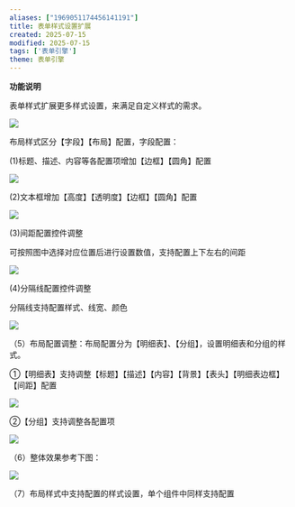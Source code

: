 ```yaml
---
aliases: ["1969051174456141191"]
title: 表单样式设置扩展
created: 2025-07-15
modified: 2025-07-15
tags: ['表单引擎']
theme: 表单引擎
---
```


**功能说明**

表单样式扩展更多样式设置，来满足自定义样式的需求。

![](https://myhelpdoc.oss-cn-heyuan.aliyuncs.com/mdimages/cb4efb21a5f00e71adfb01bd5059c63c.jpg)

布局样式区分【字段】【布局】配置，字段配置：

(1)标题、描述、内容等各配置项增加【边框】【圆角】配置

![](https://myhelpdoc.oss-cn-heyuan.aliyuncs.com/mdimages/a95dcebd788211256a4d8ac51e86e207.jpg)

(2)文本框增加【高度】【透明度】【边框】【圆角】配置

![](https://myhelpdoc.oss-cn-heyuan.aliyuncs.com/mdimages/0e80d8ab13da8c916ba37d3f2f3e8298.jpg)

(3)间距配置控件调整

可按照图中选择对应位置后进行设置数值，支持配置上下左右的间距

![](https://myhelpdoc.oss-cn-heyuan.aliyuncs.com/mdimages/b41137c80fc9a777296ad352dadc73d5.jpg)

(4)分隔线配置控件调整

分隔线支持配置样式、线宽、颜色

![](https://myhelpdoc.oss-cn-heyuan.aliyuncs.com/mdimages/266e4b2fe0ae947c105da5fca5482964.jpg)

（5）布局配置调整：布局配置分为【明细表】、【分组】，设置明细表和分组的样式。

①【明细表】支持调整【标题】【描述】【内容】【背景】【表头】【明细表边框】【间距】配置

![](https://myhelpdoc.oss-cn-heyuan.aliyuncs.com/mdimages/79718a87e33f7af8ea3b5fa6019c6bde.jpg)

②【分组】支持调整各配置项

![](https://myhelpdoc.oss-cn-heyuan.aliyuncs.com/mdimages/57e1a0dffc1a2c40499f8b8e74900190.jpg)

（6）整体效果参考下图：

![](https://myhelpdoc.oss-cn-heyuan.aliyuncs.com/mdimages/66ac1b44c46c14beac9a89c0b4c679df.jpg)

（7）布局样式中支持配置的样式设置，单个组件中同样支持配置

